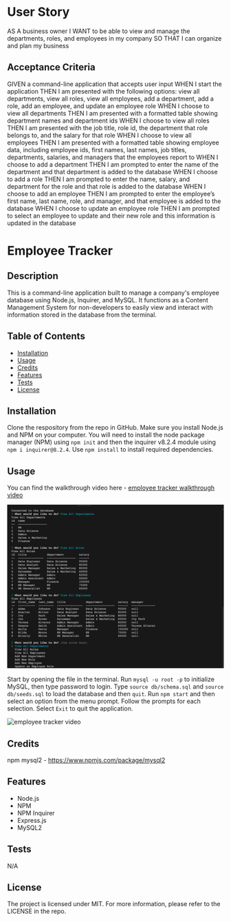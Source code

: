 # User Story
AS A business owner
I WANT to be able to view and manage the departments, roles, and employees in my company
SO THAT I can organize and plan my business

## Acceptance Criteria
GIVEN a command-line application that accepts user input
WHEN I start the application
THEN I am presented with the following options: view all departments, view all roles, view all employees, add a department, add a role, add an employee, and update an employee role
WHEN I choose to view all departments
THEN I am presented with a formatted table showing department names and department ids
WHEN I choose to view all roles
THEN I am presented with the job title, role id, the department that role belongs to, and the salary for that role
WHEN I choose to view all employees
THEN I am presented with a formatted table showing employee data, including employee ids, first names, last names, job titles, departments, salaries, and managers that the employees report to
WHEN I choose to add a department
THEN I am prompted to enter the name of the department and that department is added to the database
WHEN I choose to add a role
THEN I am prompted to enter the name, salary, and department for the role and that role is added to the database
WHEN I choose to add an employee
THEN I am prompted to enter the employee’s first name, last name, role, and manager, and that employee is added to the database
WHEN I choose to update an employee role
THEN I am prompted to select an employee to update and their new role and this information is updated in the database

# Employee Tracker


## Description
  This is a command-line application built to manage a company's employee database using Node.js, Inquirer, and MySQL. It functions as a Content Management System for non-developers to easily view and interact with information stored in the database from the terminal.


## Table of Contents
  - [Installation](#installation)
  - [Usage](#usage)
  - [Credits](#credits)
  - [Features](#features)
  - [Tests](#tests)
  - [License](#license)


  ## Installation
  Clone the respository from the repo in GitHub. Make sure you install Node.js and NPM on your computer. You will need to install the node package manager (NPM) using `npm init` and then the inquirer v8.2.4 module using `npm i inquirer@8.2.4`. Use `npm install` to install required dependencies.

  ## Usage
  You can find the walkthrough video here - [employee tracker walkthrough video](https://drive.google.com/file/d/1vxcHDMJm1OJ5c01pVSzB7RfBjPI2XITW/view?usp=share_link)
  
  ![employee tracker screenshot](./assets/Employee_Tracker_screenshot.png)

  Start by opening the file in the terminal. Run `mysql -u root -p` to initialize MySQL, then type password to login. Type `source db/schema.sql` and `source db/seeds.sql` to load the database and then `quit`. Run `npm start` and then select an option from the menu prompt. Follow the prompts for each selection. Select `Exit` to quit the application. 

  ![employee tracker video](./assets/employee_tracker.gif)



## Credits
npm mysql2 - https://www.npmjs.com/package/mysql2 
  

## Features
* Node.js
* NPM 
* NPM Inquirer
* Express.js
* MySQL2


## Tests 
N/A


## License
The project is licensed under MIT. For more information, please refer to the LICENSE in the repo.
  



